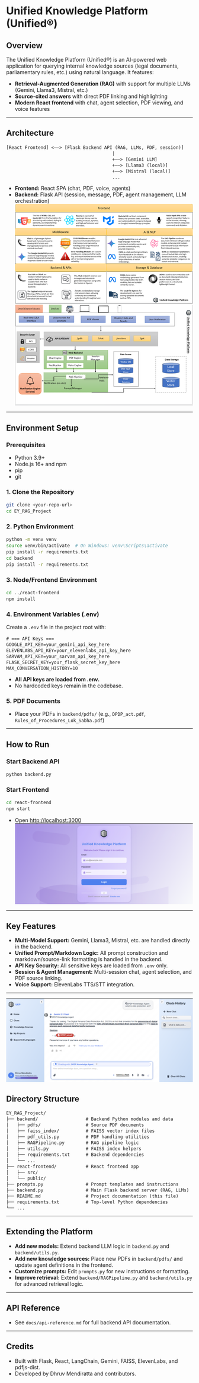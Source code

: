 # Unified Knowledge Platform (Unified®)

## Overview

The Unified Knowledge Platform (Unified®) is an AI-powered web application for querying internal knowledge sources (legal documents, parliamentary rules, etc.) using natural language. It features:
- **Retrieval-Augmented Generation (RAG)** with support for multiple LLMs (Gemini, Llama3, Mistral, etc.)
- **Source-cited answers** with direct PDF linking and highlighting
- **Modern React frontend** with chat, agent selection, PDF viewing, and voice features

---

## Architecture

```
[React Frontend] <——> [Flask Backend API (RAG, LLMs, PDF, session)]
                                        |
                                        +——> [Gemini LLM]
                                        +——> [Llama3 (local)]
                                        +——> [Mistral (local)]
                                        ...
```
- **Frontend:** React SPA (chat, PDF, voice, agents)
- **Backend:** Flask API (session, message, PDF, agent management, LLM orchestration)
![alt text](UsedTech.png)
![alt text](Techstack.png)



---

## Environment Setup

### Prerequisites
- Python 3.9+
- Node.js 16+ and npm
- pip
- git

### 1. Clone the Repository
```bash
git clone <your-repo-url>
cd EY_RAG_Project
```

### 2. Python Environment
```bash
python -m venv venv
source venv/bin/activate  # On Windows: venv\Scripts\activate
pip install -r requirements.txt
cd backend
pip install -r requirements.txt
```

### 3. Node/Frontend Environment
```bash
cd ../react-frontend
npm install
```

### 4. Environment Variables (.env)
Create a `.env` file in the project root with:
```env
# === API Keys ===
GOOGLE_API_KEY=your_gemini_api_key_here
ELEVENLABS_API_KEY=your_elevenlabs_api_key_here
SARVAM_API_KEY=your_sarvam_api_key_here
FLASK_SECRET_KEY=your_flask_secret_key_here
MAX_CONVERSATION_HISTORY=10
```
- **All API keys are loaded from .env.**
- No hardcoded keys remain in the codebase.

### 5. PDF Documents
- Place your PDFs in `backend/pdfs/` (e.g., `DPDP_act.pdf`, `Rules_of_Procedures_Lok_Sabha.pdf`)

---

## How to Run

### Start Backend API
```bash
python backend.py
```

### Start Frontend
```bash
cd react-frontend
npm start
```
- Open [http://localhost:3000](http://localhost:3000)
![alt text](Loginpage.png)
---

## Key Features
- **Multi-Model Support:** Gemini, Llama3, Mistral, etc. are handled directly in the backend.
- **Unified Prompt/Markdown Logic:** All prompt construction and markdown/source-link formatting is handled in the backend.
- **API Key Security:** All sensitive keys are loaded from `.env` only.
- **Session & Agent Management:** Multi-session chat, agent selection, and PDF source linking.
- **Voice Support:** ElevenLabs TTS/STT integration.

---
![alt text](Chatinterface.png)

## Directory Structure
```
EY_RAG_Project/
├── backend/                  # Backend Python modules and data
│   ├── pdfs/                 # Source PDF documents
│   ├── faiss_index/          # FAISS vector index files
│   ├── pdf_utils.py          # PDF handling utilities
│   ├── RAGPipeline.py        # RAG pipeline logic
│   ├── utils.py              # FAISS index helpers
│   ├── requirements.txt      # Backend dependencies
│   └── ...
├── react-frontend/           # React frontend app
│   ├── src/
│   └── public/
├── prompts.py                # Prompt templates and instructions
├── backend.py                # Main Flask backend server (RAG, LLMs)
├── README.md                 # Project documentation (this file)
├── requirements.txt          # Top-level Python dependencies
└── ...
```

---

## Extending the Platform
- **Add new models:** Extend backend LLM logic in `backend.py` and `backend/utils.py`.
- **Add new knowledge sources:** Place new PDFs in `backend/pdfs/` and update agent definitions in the frontend.
- **Customize prompts:** Edit `prompts.py` for new instructions or formatting.
- **Improve retrieval:** Extend `backend/RAGPipeline.py` and `backend/utils.py` for advanced retrieval logic.

---

## API Reference
- See `docs/api-reference.md` for full backend API documentation.

---

## Credits
- Built with Flask, React, LangChain, Gemini, FAISS, ElevenLabs, and pdfjs-dist.
- Developed by Dhruv Mendiratta and contributors.
